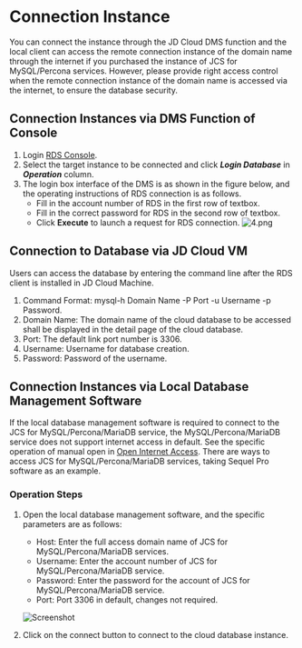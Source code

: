 # Connection Instance
You can connect the instance through the JD Cloud DMS function and the local client can access the remote connection instance of the domain name through the internet if you purchased the instance of JCS for MySQL/Percona services. However, please provide right access control when the remote connection instance of the domain name is accessed via the internet, to ensure the database security.

## Connection Instances via DMS Function of Console
1. Login [RDS Console](https://rds-console.jdcloud.com/database).
2. Select the target instance to be connected and click ***Login Database*** in ***Operation*** column.
3. The login box interface of the DMS is as shown in the figure below, and the operating instructions of RDS connection is as follows.
    * Fill in the account number of RDS in the first row of textbox.
    * Fill in the correct password for RDS in the second row of textbox.
    * Click **Execute** to launch a request for RDS connection.
    ![4.png](https://img1.jcloudcs.com/cms/870cf55e-5a95-438e-b3e9-0015eee0bd8120170904172035.png)

## Connection to Database via JD Cloud VM
Users can access the database by entering the command line after the RDS client is installed in JD Cloud Machine.

1. Command Format: mysql-h Domain Name -P Port -u Username -p Password.
2. Domain Name: The domain name of the cloud database to be accessed shall be displayed in the detail page of the cloud database.
3. Port: The default link port number is 3306.
4. Username: Username for database creation.
5. Password: Password of the username.

## Connection Instances via Local Database Management Software
If the local database management software is required to connect to the JCS for  MySQL/Percona/MariaDB service, the MySQL/Percona/MariaDB service does not support internet access in default. See the specific operation of manual open in [Open Internet Access](../../Operation-Guide/Instance/Internet-Access.md).
There are ways to access JCS for MySQL/Percona/MariaDB services, taking Sequel Pro software as an example.

### Operation Steps
1. Open the local database management software, and the specific parameters are as follows:
    * Host: Enter the full access domain name of JCS for MySQL/Percona/MariaDB services.
    * Username: Enter the account number of JCS for MySQL/Percona/MariaDB service.
    * Password: Enter the password for the account of JCS for MySQL/Percona/MariaDB service.
    * Port: Port 3306 in default, changes not required.

    ![Screenshot](https://img1.jcloudcs.com/cms/94be7bf2-3a37-4d1d-9add-cb35d27cc7aa20180803100645.jpeg)


2. Click on the connect button to connect to the cloud database instance. 
